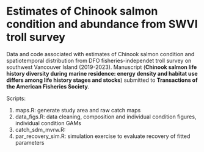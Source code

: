 # Estimates of Chinook salmon condition and abundance from SWVI troll survey

Data and code associated with estimates of Chinook salmon condition and spatiotemporal distribution from DFO fisheries-independet troll survey on southwest Vancouver Island (2019-2023). Manuscript (**Chinook salmon life history diversity during marine residence: energy density and habitat use differs among life history stages and stocks**) submitted to **Transactions of the American Fisheries Society**.

Scripts:
1. maps.R: generate study area and raw catch maps
2. data_figs.R: data cleaning, composition and individual condition figures, individual condition GAMs
3. catch_sdm_mvrw.R: 
4. par_recovery_sim.R: simulation exercise to evaluate recovery of fitted parameters

